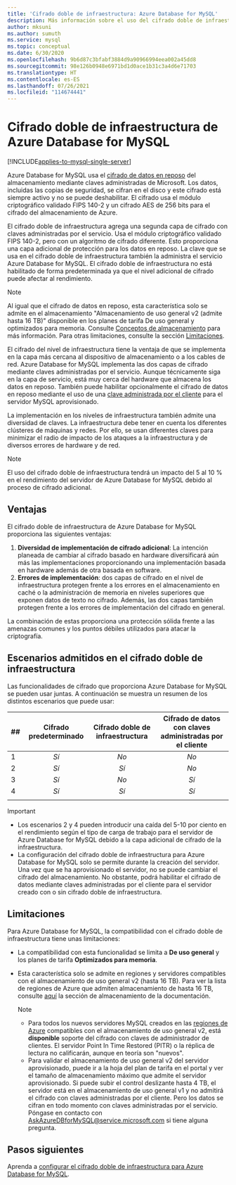 ```yaml
---
title: 'Cifrado doble de infraestructura: Azure Database for MySQL'
description: Más información sobre el uso del cifrado doble de infraestructura para agregar una segunda capa de cifrado con claves administradas por el servicio.
author: mksuni
ms.author: sumuth
ms.service: mysql
ms.topic: conceptual
ms.date: 6/30/2020
ms.openlocfilehash: 9b6d87c3bfabf3884d9a90966994eea002a45dd8
ms.sourcegitcommit: 98e126b0948e6971bd1d0ace1b31c3a4d6e71703
ms.translationtype: HT
ms.contentlocale: es-ES
ms.lasthandoff: 07/26/2021
ms.locfileid: "114674441"
---
```

# <a name="azure-database-for-mysql-infrastructure-double-encryption"></a>Cifrado doble de infraestructura de Azure Database for MySQL

[!INCLUDE[applies-to-mysql-single-server](includes/applies-to-mysql-single-server.md)]

Azure Database for MySQL usa el [cifrado de datos en reposo](concepts-security.md#at-rest) del almacenamiento mediante claves administradas de Microsoft. Los datos, incluidas las copias de seguridad, se cifran en el disco y este cifrado está siempre activo y no se puede deshabilitar. El cifrado usa el módulo criptográfico validado FIPS 140-2 y un cifrado AES de 256 bits para el cifrado del almacenamiento de Azure.

El cifrado doble de infraestructura agrega una segunda capa de cifrado con claves administradas por el servicio. Usa el módulo criptográfico validado FIPS 140-2, pero con un algoritmo de cifrado diferente. Esto proporciona una capa adicional de protección para los datos en reposo. La clave que se usa en el cifrado doble de infraestructura también la administra el servicio Azure Database for MySQL. El cifrado doble de infraestructura no está habilitado de forma predeterminada ya que el nivel adicional de cifrado puede afectar al rendimiento.

> [!NOTE]
> Al igual que el cifrado de datos en reposo, esta característica solo se admite en el almacenamiento "Almacenamiento de uso general v2 (admite hasta 16 TB)" disponible en los planes de tarifa De uso general y optimizados para memoria. Consulte [Conceptos de almacenamiento](concepts-pricing-tiers.md#storage) para más información. Para otras limitaciones, consulte la sección [Limitaciones](concepts-infrastructure-double-encryption.md#limitations).

El cifrado del nivel de infraestructura tiene la ventaja de que se implementa en la capa más cercana al dispositivo de almacenamiento o a los cables de red. Azure Database for MySQL implementa las dos capas de cifrado mediante claves administradas por el servicio. Aunque técnicamente siga en la capa de servicio, está muy cerca del hardware que almacena los datos en reposo. También puede habilitar opcionalmente el cifrado de datos en reposo mediante el uso de una [clave administrada por el cliente](concepts-data-encryption-mysql.md) para el servidor MySQL aprovisionado. 

La implementación en los niveles de infraestructura también admite una diversidad de claves. La infraestructura debe tener en cuenta los diferentes clústeres de máquinas y redes. Por ello, se usan diferentes claves para minimizar el radio de impacto de los ataques a la infraestructura y de diversos errores de hardware y de red. 

> [!NOTE]
> El uso del cifrado doble de infraestructura tendrá un impacto del 5 al 10 % en el rendimiento del servidor de Azure Database for MySQL debido al proceso de cifrado adicional.

## <a name="benefits"></a>Ventajas

El cifrado doble de infraestructura de Azure Database for MySQL proporciona las siguientes ventajas:

1. **Diversidad de implementación de cifrado adicional**: La intención planeada de cambiar al cifrado basado en hardware diversificará aún más las implementaciones proporcionando una implementación basada en hardware además de otra basada en software.
2. **Errores de implementación**: dos capas de cifrado en el nivel de infraestructura protegen frente a los errores en el almacenamiento en caché o la administración de memoria en niveles superiores que exponen datos de texto no cifrado. Además, las dos capas también protegen frente a los errores de implementación del cifrado en general.

La combinación de estas proporciona una protección sólida frente a las amenazas comunes y los puntos débiles utilizados para atacar la criptografía.

## <a name="supported-scenarios-with-infrastructure-double-encryption"></a>Escenarios admitidos en el cifrado doble de infraestructura

Las funcionalidades de cifrado que proporciona Azure Database for MySQL se pueden usar juntas. A continuación se muestra un resumen de los distintos escenarios que puede usar:

|  ##   | Cifrado predeterminado | Cifrado doble de infraestructura | Cifrado de datos con claves administradas por el cliente  |
|:------|:------------------:|:--------------------------------:|:--------------------------------------------:|
| 1     | *Sí*              | *No*                             | *No*                                         |
| 2     | *Sí*              | *Sí*                            | *No*                                         |
| 3     | *Sí*              | *No*                             | *Sí*                                        |
| 4     | *Sí*              | *Sí*                            | *Sí*                                        |
|       |                    |                                  |                                              |

> [!Important]
> - Los escenarios 2 y 4 pueden introducir una caída del 5-10 por ciento en el rendimiento según el tipo de carga de trabajo para el servidor de Azure Database for MySQL debido a la capa adicional de cifrado de la infraestructura.
> - La configuración del cifrado doble de infraestructura para Azure Database for MySQL solo se permite durante la creación del servidor. Una vez que se ha aprovisionado el servidor, no se puede cambiar el cifrado del almacenamiento. No obstante, podrá habilitar el cifrado de datos mediante claves administradas por el cliente para el servidor creado con o sin cifrado doble de infraestructura.

## <a name="limitations"></a>Limitaciones

Para Azure Database for MySQL, la compatibilidad con el cifrado doble de infraestructura tiene unas limitaciones:

* La compatibilidad con esta funcionalidad se limita a **De uso general** y los planes de tarifa **Optimizados para memoria**.
* Esta característica solo se admite en regiones y servidores compatibles con el almacenamiento de uso general v2 (hasta 16 TB). Para ver la lista de regiones de Azure que admiten almacenamiento de hasta 16 TB, consulte [aquí](concepts-pricing-tiers.md#storage) la sección de almacenamiento de la documentación.

    > [!NOTE]
    > - Para todos los nuevos servidores MySQL creados en las [regiones de Azure](concepts-pricing-tiers.md#storage) compatibles con el almacenamiento de uso general v2, está **disponible** soporte del cifrado con claves de administrador de clientes. El servidor Point In Time Restored (PITR) o la réplica de lectura no calificarán, aunque en teoría son "nuevos".
    > - Para validar el almacenamiento de uso general v2 del servidor aprovisionado, puede ir a la hoja del plan de tarifa en el portal y ver el tamaño de almacenamiento máximo que admite el servidor aprovisionado. Si puede subir el control deslizante hasta 4 TB, el servidor está en el almacenamiento de uso general v1 y no admitirá el cifrado con claves administradas por el cliente. Pero los datos se cifran en todo momento con claves administradas por el servicio. Póngase en contacto con AskAzureDBforMySQL@service.microsoft.com si tiene alguna pregunta.



## <a name="next-steps"></a>Pasos siguientes

Aprenda a [configurar el cifrado doble de infraestructura para Azure Database for MySQL](howto-double-encryption.md).
